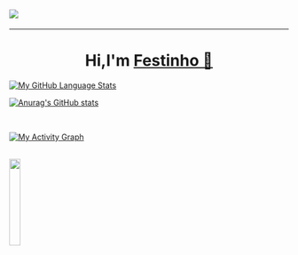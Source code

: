 ### <h1>![](https://komarev.com/ghpvc/?username=simonefesta&color=blue&label=PROFILE+VIEWS)</h1>



<hr>
<h1 align="center">Hi,I'm <a href="https://github.com/simonefesta">Festinho 🖖<a></h1>



[![My GitHub Language Stats](https://github-readme-stats.vercel.app/api/top-langs/?username=simonefesta&langs_count=5&theme=tokyonight)]()
  
  

[![Anurag's GitHub stats](https://github-readme-stats.vercel.app/api?username=simonefesta&show_icons=true&theme=tokyonight)](https://github.com/anuraghazra/github-readme-stats)


  <br>

  [![My Activity Graph ](https://activity-graph.herokuapp.com/graph?username=simonefesta&theme=react-dark)](https://github.com/simonefesta/github-readme-activity-graph)
  
  
<br>
<img src="https://media.giphy.com/media/jpVnC65DmYeyRL4LHS/giphy.gif" width="20%">
  
  <br>

  
